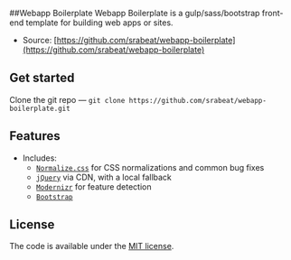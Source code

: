 ##Webapp Boilerplate
Webapp Boilerplate is a gulp/sass/bootstrap front-end template for building web apps or sites.

* Source: [https://github.com/srabeat/webapp-boilerplate](https://github.com/srabeat/webapp-boilerplate)

## Get started
Clone the git repo — `git clone https://github.com/srabeat/webapp-boilerplate.git`

## Features
* Includes:
  * [`Normalize.css`](https://necolas.github.com/normalize.css/) for CSS normalizations and common bug fixes
  * [`jQuery`](https://jquery.com/) via CDN, with a local fallback
  * [`Modernizr`](https://modernizr.com/) for feature detection
  * [`Bootstrap`](http://getbootstrap.com/)

 
 
 
 ## License
The code is available under the [MIT license](LICENSE.txt).
